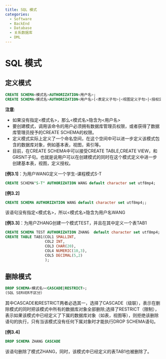 ```yaml
---
title: SQL 模式
categories:
  - Software
  - BackEnd
  - Database
  - 关系数据库
  - DML
---
```

# SQL 模式

## 定义模式

```sql
CREATE SCHEMA<模式名>AUTHORIZATION<用户名>;
CREATE SCHEMA<模式名>AUTHORIZATION<用户名>[<表定义子句>|<视图定义子句>|<授权定义子句>][指定字符集];
```

**注意**:

- 如果没有指定<模式名>，那么<模式名>隐含为<用户名>
- 要创建模式，调用该命令的用户必须拥有数据库管理员权限，或者获得了数据库管理员授予的CREATE SCHEMA的权限。
- 定义模式实际上定义了一个命名空间，在这个空间中可以进一步定义该模式包含的数据库对象，例如基本表，视图，索引等。
- 目前，在CREATE SCHEMA中可以接受CREATE TABLE,CREATE VIEW，和GRSNT子句。也就是说用户可以在创建模式的同时在这个模式定义中进一步创建基本表，视图，定义授权。

**[例3.1]**：为用户WANG定义一个学生-课程模式S-T

```sql
CREATE SCHEMA"S-T" AUTHORIZATION WANG default character set utf8mp4;
```

**[例3.2]**

```sql
CREATE SCHEMA AUTHORIZATION WANG default character set utf8mp4;;
```

该语句没有指定<模式名>，所以<模式名>隐含为用户名WANG

**[例3.3]**：为用户ZHANG创建一个模式TEST，并且在其中定义一个表TAB1

```sql
CREATE SCHEMA TEST AUTHORIZATION ZHANG  default character set utf8mp4;
CREATE TABLE TAB1(COL1 SMALLINT,
				  COL2 INT,
				  COL3 CHAR(20),
				  COL4 NUMERIC(10,3),
				  COL5 DECIMAL(5,2)
				  );
```

## 删除模式

```sql
DROP SCHEMA<模式名><CASCADE|RESTRICT>;
(SQL SERVER不区分）
```

其中CASCADE和RESTRICT两者必选其一，选择了CASCADE（级联），表示在删除模式的同时把该模式中所有的数据库对象全部删除;选择了RESTRICT（限制），表示如果该模式中已经定义了下属的数据库对象（如表，视图等），则拒绝该删除语句的执行，只有当该模式没有任何下属对象时才能执行DROP SCHEMA语句。

**[例3.4]**

```sql
DROP SCHEMA ZHANG CASCADE
```

该语句删除了模式ZHANG，同时，该模式中已经定义的表TAB1也被删除了。